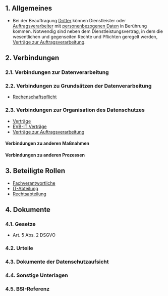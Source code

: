 ## 1. Allgemeines
- Bei der Beauftragung [Dritter](../Datenverarbeitung/Dritte.md) können Dienstleister oder [Auftragsverarbeiter](../Datenverarbeitung/Auftragsverarbeiter.md) mit [personenbezogenen Daten](../Datenverarbeitung/Personenbezogene-Daten.md) in Berührung kommen. Notwendig sind neben dem Dienstleistungsvertrag, in dem die wesentlichen und gegenseiten Rechte und Pflichten geregelt werden, [Verträge zur Auftragsverarbeitung](../Organisation/Vertrag-Auftragsverarbeitung.md).
## 2. Verbindungen
### 2.1. Verbindungen zur Datenverarbeitung
### 2.2. Verbindungen zu Grundsätzen der Datenverarbeitung
- [Rechenschaftspflicht](../Grundsaetze-Datenverarbeitung/Rechenschaftspflicht.md)
### 2.3. Verbindungen zur Organisation des Datenschutzes
- [Verträge](../Organisation/Vertraege.md)
- [EVB-IT Verträge](../Organisation/EVB-IT.md)
- [Verträge zur Auftragsverarbeitung](../Organisation/Vertrag-Auftragsverarbeitung.md)
#### Verbindungen zu anderen Maßnahmen
#### Verbindungen zu anderen Prozessen
## 3. Beteiligte Rollen
- [Fachverantwortliche](../Organisation/Rolle-Fachverantwortliche.md)
- [IT-Abteilung](../Organisation/Rolle-IT-Abteilung.md)
- [Rechtsabteilung](../Organisation/Rolle-Rechtsabteilung.md)
## 4. Dokumente
### 4.1. Gesetze
- Art. 5 Abs. 2 DSGVO
### 4.2. Urteile
### 4.3. Dokumente der Datenschutzaufsicht
### 4.4. Sonstige Unterlagen
### 4.5. BSI-Referenz